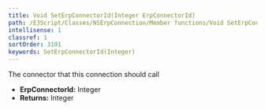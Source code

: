 ```yaml
---
title: Void SetErpConnectorId(Integer ErpConnectorId)
path: /EJScript/Classes/NSErpConnection/Member functions/Void SetErpConnectorId(Integer p_0)
intellisense: 1
classref: 1
sortOrder: 3101
keywords: SetErpConnectorId(Integer)
---
```



The connector that this connection should call



* **ErpConnectorId:** Integer
* **Returns:** Integer


